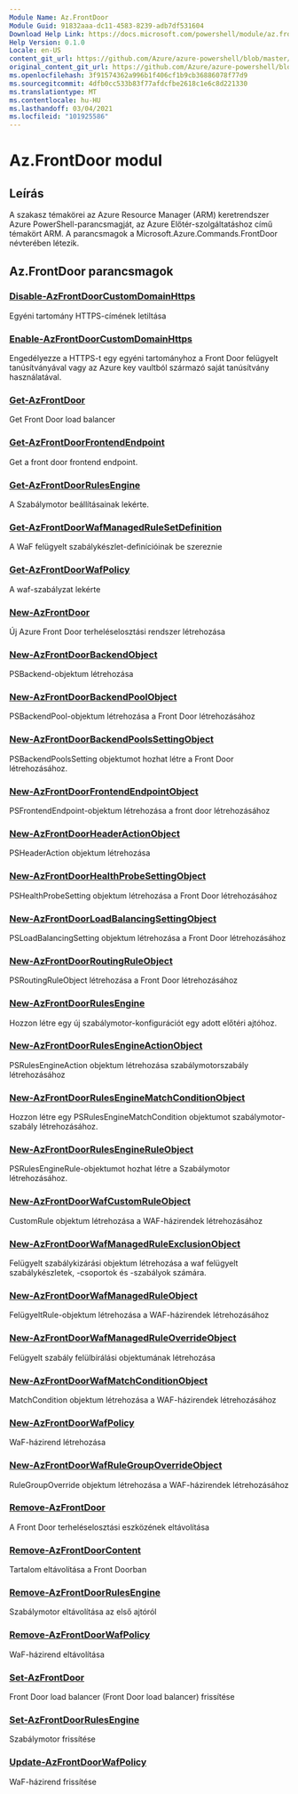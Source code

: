 ```yaml
---
Module Name: Az.FrontDoor
Module Guid: 91832aaa-dc11-4583-8239-adb7df531604
Download Help Link: https://docs.microsoft.com/powershell/module/az.frontdoor
Help Version: 0.1.0
Locale: en-US
content_git_url: https://github.com/Azure/azure-powershell/blob/master/src/FrontDoor/FrontDoor/help/Az.FrontDoor.md
original_content_git_url: https://github.com/Azure/azure-powershell/blob/master/src/FrontDoor/FrontDoor/help/Az.FrontDoor.md
ms.openlocfilehash: 3f91574362a996b1f406cf1b9cb36886078f77d9
ms.sourcegitcommit: 4dfb0cc533b83f77afdcfbe2618c1e6c8d221330
ms.translationtype: MT
ms.contentlocale: hu-HU
ms.lasthandoff: 03/04/2021
ms.locfileid: "101925586"
---
```

# Az.FrontDoor modul
## Leírás
A szakasz témakörei az Azure Resource Manager (ARM) keretrendszer Azure PowerShell-parancsmagját, az Azure Előtér-szolgáltatáshoz című témakört ARM. A parancsmagok a Microsoft.Azure.Commands.FrontDoor névterében létezik.

## Az.FrontDoor parancsmagok
### [Disable-AzFrontDoorCustomDomainHttps](Disable-AzFrontDoorCustomDomainHttps.md)
Egyéni tartomány HTTPS-címének letiltása

### [Enable-AzFrontDoorCustomDomainHttps](Enable-AzFrontDoorCustomDomainHttps.md)
Engedélyezze a HTTPS-t egy egyéni tartományhoz a Front Door felügyelt tanúsítványával vagy az Azure key vaultból származó saját tanúsítvány használatával.

### [Get-AzFrontDoor](Get-AzFrontDoor.md)
Get Front Door load balancer

### [Get-AzFrontDoorFrontendEndpoint](Get-AzFrontDoorFrontendEndpoint.md)
Get a front door frontend endpoint.

### [Get-AzFrontDoorRulesEngine](Get-AzFrontDoorRulesEngine.md)
A Szabálymotor beállításainak lekérte.

### [Get-AzFrontDoorWafManagedRuleSetDefinition](Get-AzFrontDoorWafManagedRuleSetDefinition.md)
A WaF felügyelt szabálykészlet-definícióinak be szereznie

### [Get-AzFrontDoorWafPolicy](Get-AzFrontDoorWafPolicy.md)
A waf-szabályzat lekérte

### [New-AzFrontDoor](New-AzFrontDoor.md)
Új Azure Front Door terheléselosztási rendszer létrehozása

### [New-AzFrontDoorBackendObject](New-AzFrontDoorBackendObject.md)
PSBackend-objektum létrehozása

### [New-AzFrontDoorBackendPoolObject](New-AzFrontDoorBackendPoolObject.md)
PSBackendPool-objektum létrehozása a Front Door létrehozásához

### [New-AzFrontDoorBackendPoolsSettingObject](New-AzFrontDoorBackendPoolsSettingObject.md)
PSBackendPoolsSetting objektumot hozhat létre a Front Door létrehozásához.

### [New-AzFrontDoorFrontendEndpointObject](New-AzFrontDoorFrontendEndpointObject.md)
PSFrontendEndpoint-objektum létrehozása a front door létrehozásához

### [New-AzFrontDoorHeaderActionObject](New-AzFrontDoorHeaderActionObject.md)
PSHeaderAction objektum létrehozása

### [New-AzFrontDoorHealthProbeSettingObject](New-AzFrontDoorHealthProbeSettingObject.md)
PSHealthProbeSetting objektum létrehozása a Front Door létrehozásához

### [New-AzFrontDoorLoadBalancingSettingObject](New-AzFrontDoorLoadBalancingSettingObject.md)
PSLoadBalancingSetting objektum létrehozása a Front Door létrehozásához

### [New-AzFrontDoorRoutingRuleObject](New-AzFrontDoorRoutingRuleObject.md)
PSRoutingRuleObject létrehozása a Front Door létrehozásához

### [New-AzFrontDoorRulesEngine](New-AzFrontDoorRulesEngine.md)
Hozzon létre egy új szabálymotor-konfigurációt egy adott előtéri ajtóhoz. 

### [New-AzFrontDoorRulesEngineActionObject](New-AzFrontDoorRulesEngineActionObject.md)
PSRulesEngineAction objektum létrehozása szabálymotorszabály létrehozásához

### [New-AzFrontDoorRulesEngineMatchConditionObject](New-AzFrontDoorRulesEngineMatchConditionObject.md)
Hozzon létre egy PSRulesEngineMatchCondition objektumot szabálymotor-szabály létrehozásához.

### [New-AzFrontDoorRulesEngineRuleObject](New-AzFrontDoorRulesEngineRuleObject.md)
PSRulesEngineRule-objektumot hozhat létre a Szabálymotor létrehozásához.

### [New-AzFrontDoorWafCustomRuleObject](New-AzFrontDoorWafCustomRuleObject.md)
CustomRule objektum létrehozása a WAF-házirendek létrehozásához

### [New-AzFrontDoorWafManagedRuleExclusionObject](New-AzFrontDoorWafManagedRuleExclusionObject.md)
Felügyelt szabálykizárási objektum létrehozása a waf felügyelt szabálykészletek, -csoportok és -szabályok számára.

### [New-AzFrontDoorWafManagedRuleObject](New-AzFrontDoorWafManagedRuleObject.md)
FelügyeltRule-objektum létrehozása a WAF-házirendek létrehozásához

### [New-AzFrontDoorWafManagedRuleOverrideObject](New-AzFrontDoorWafManagedRuleOverrideObject.md)
Felügyelt szabály felülbírálási objektumának létrehozása

### [New-AzFrontDoorWafMatchConditionObject](New-AzFrontDoorWafMatchConditionObject.md)
MatchCondition objektum létrehozása a WAF-házirendek létrehozásához

### [New-AzFrontDoorWafPolicy](New-AzFrontDoorWafPolicy.md)
WaF-házirend létrehozása

### [New-AzFrontDoorWafRuleGroupOverrideObject](New-AzFrontDoorWafRuleGroupOverrideObject.md)
RuleGroupOverride objektum létrehozása a WAF-házirendek létrehozásához

### [Remove-AzFrontDoor](Remove-AzFrontDoor.md)
A Front Door terheléselosztási eszközének eltávolítása

### [Remove-AzFrontDoorContent](Remove-AzFrontDoorContent.md)
Tartalom eltávolítása a Front Doorban

### [Remove-AzFrontDoorRulesEngine](Remove-AzFrontDoorRulesEngine.md)
Szabálymotor eltávolítása az első ajtóról

### [Remove-AzFrontDoorWafPolicy](Remove-AzFrontDoorWafPolicy.md)
WaF-házirend eltávolítása

### [Set-AzFrontDoor](Set-AzFrontDoor.md)
Front Door load balancer (Front Door load balancer) frissítése

### [Set-AzFrontDoorRulesEngine](Set-AzFrontDoorRulesEngine.md)
Szabálymotor frissítése

### [Update-AzFrontDoorWafPolicy](Update-AzFrontDoorWafPolicy.md)
WaF-házirend frissítése

